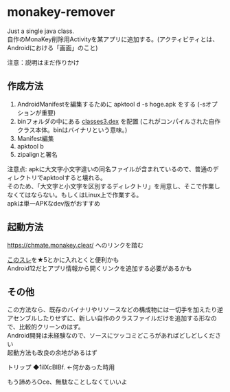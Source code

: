 # monakey-remover
Just a single java class.  
自作のMonaKey削除用Activityを某アプリに追加する。(アクティビティとは、Androidにおける「画面」のこと)

注意：説明はまだ作りかけ

## 作成方法
1. AndroidManifestを編集するために apktool d -s hoge.apk をする (-sオプションが重要)
1. binフォルダの中にある [classes3.dex](https://raw.githubusercontent.com/kitadai31/monakey-remover/main/bin/classes3.dex) を配置 (これがコンパイルされた自作クラス本体。binはバイナリという意味。)
1. Manifest編集
1. apktool b
1. zipalignと署名

注意点: apkに大文字小文字違いの同名ファイルが含まれているので、普通のディレクトリでapktoolすると壊れる。  
そのため、「大文字と小文字を区別するディレクトリ」を用意し、そこで作業しなくてはならない。もしくはLinux上で作業する。  
apkは単一APKなdev版がおすすめ

## 起動方法
https://chmate.monakey.clear/ へのリンクを踏む

[このスレ](https://eagle.5ch.net/test/read.cgi/livejupiter/1655380588/)を★5とかに入れとくと便利かも  
Android12だとアプリ情報から開くリンクを追加する必要があるかも
## その他
この方法なら、既存のバイナリやリソースなどの構成物には一切手を加えたり逆アセンブルしたりせずに、新しい自作のクラスファイルだけを追加する形なので、比較的クリーンのはず。  
Android開発は未経験なので、ソースにツッコミどころがあればどしどしください  
起動方法も改良の余地があるはず

トリップ ◆1iIXcBIBf. ←何かあった時用

もう諦めろ○ce、無駄なことしなくていいよ
